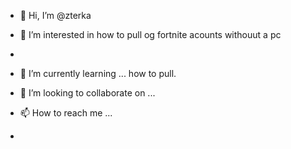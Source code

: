 - 👋 Hi, I’m @zterka
- 👀 I’m interested in how to pull og fortnite acounts withouut a pc
- 
- 🌱 I’m currently learning ... how to pull.
- 💞️ I’m looking to collaborate on ...
- 📫 How to reach me ...

- 

<!---
zterka/zterka is a ✨ special ✨ repository because its `README.md` (this file) appears on your GitHub profile.
You can click the Preview link to take a look at your changes.
--->
